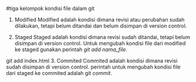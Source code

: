 #tiga kelompok kondisi file dalam git
1. Modified
Modified adalah kondisi dimana revisi atau perubahan sudah dilakukan, tetapi belum ditandai dan belum disimpan di version control.

2. Staged
Staged adalah kondisi dimana revisi sudah ditandai, tetapi belum disimpan di version control. Untuk mengubah kondisi file dari modified ke staged gunakan perintah *git add nama_file*.

git add index.html
3. Commited
Commited adalah kondisi dimana revisi sudah disimpan di version control. perintah untuk mengubah kondisi file dari staged ke commited adalah git *commit*.